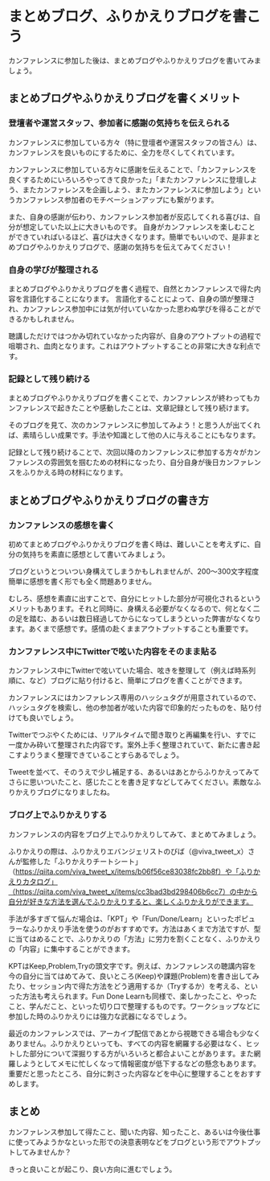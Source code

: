 # まとめブログ、ふりかえりブログを書こう

カンファレンスに参加した後は、まとめブログやふりかえりブログを書いてみましょう。

## まとめブログやふりかえりブログを書くメリット

### 登壇者や運営スタッフ、参加者に感謝の気持ちを伝えられる

カンファレンスに参加している方々（特に登壇者や運営スタッフの皆さん）は、カンファレンスを良いものにするために、全力を尽くしてくれています。

カンファレンスに参加している方々に感謝を伝えることで、「カンファレンスを良くするためにいろいろやってきて良かった」「またカンファレンスに登壇しよう、またカンファレンスを企画しよう、またカンファレンスに参加しよう」というカンファレンス参加者のモチベーションアップにも繋がります。

また、自身の感謝が伝わり、カンファレンス参加者が反応してくれる喜びは、自分が想定していた以上に大きいものです。
自身がカンファレンスを楽しむことができていればいるほど、喜びは大きくなります。簡単でもいいので、是非まとめブログやふりかえりブログで、感謝の気持ちを伝えてみてください！

### 自身の学びが整理される

まとめブログやふりかえりブログを書く過程で、自然とカンファレンスで得た内容を言語化することになります。
言語化することによって、自身の頭が整理され、カンファレンス参加中には気が付いていなかった思わぬ学びを得ることができるかもしれません。

聴講しただけではつかみ切れていなかった内容が、自身のアウトプットの過程で咀嚼され、血肉となります。これはアウトプットすることの非常に大きな利点です。

### 記録として残り続ける

まとめブログやふりかえりブログを書くことで、カンファレンスが終わってもカンファレンスで起きたことや感動したことは、文章記録として残り続けます。

そのブログを見て、次のカンファレンスに参加してみよう！と思う人が出てくれば、素晴らしい成果です。手法や知識として他の人に与えることにもなります。

記録として残り続けることで、次回以降のカンファレンスに参加する方々がカンファレンスの雰囲気を掴むための材料になったり、自分自身が後日カンファレンスをふりかえる時の材料になります。

## まとめブログやふりかえりブログの書き方

### カンファレンスの感想を書く

初めてまとめブログやふりかえりブログを書く時は、難しいことを考えずに、自分の気持ちを素直に感想として書いてみましょう。

ブログというとついつい身構えてしまうかもしれませんが、200～300文字程度簡単に感想を書く形でも全く問題ありません。

むしろ、感想を素直に出すことで、自分にヒットした部分が可視化されるというメリットもあります。それと同時に、身構える必要がなくなるので、何となく二の足を踏む、あるいは数日経過してからになってしまうといった弊害がなくなります。あくまで感想です。感情の赴くままアウトプットすることも重要です。

### カンファレンス中にTwitterで呟いた内容をそのまま貼る

カンファレンス中にTwitterで呟いていた場合、呟きを整理して（例えば時系列順に、など）ブログに貼り付けると、簡単にブログを書くことができます。

カンファレンスにはカンファレンス専用のハッシュタグが用意されているので、ハッシュタグを検索し、他の参加者が呟いた内容で印象的だったものを、貼り付けても良いでしょう。

Twitterでつぶやくためには、リアルタイムで聞き取りと再編集を行い、すでに一度かみ砕いて整理された内容です。案外上手く整理されていて、新たに書き起こすよりうまく整理できていることすらあるでしょう。

Tweetを並べて、そのうえで少し補足する、あるいはあとからふりかえってみてさらに思いついたこと、感じたことを書き足すなどしてみてください。素敵なふりかえりブログになりましたね。

### ブログ上でふりかえりする

カンファレンスの内容をブログ上でふりかえりしてみて、まとめてみましょう。

ふりかえりの際は、ふりかえりエバンジェリストのびば（@viva_tweet_x）さんが監修した「ふりかえりチートシート」（https://qiita.com/viva_tweet_x/items/b06f56ce83038fc2bb8f）や「ふりかえりカタログ」（https://qiita.com/viva_tweet_x/items/cc3bad3bd298406b6cc7）の中から自分が好きな方法を選んでふりかえりすると、楽しくふりかえりができます。

手法が多すぎて悩んだ場合は、「KPT」や「Fun/Done/Learn」といったポピュラーなふりかえり手法を使うのがおすすめです。方法はあくまで方法ですが、型に当てはめることで、ふりかえりの「方法」に労力を割くことなく、ふりかえりの「内容」に集中することができます。

KPTはKeep,Problem,Tryの頭文字です。例えば、カンファレンスの聴講内容を今の自分に当てはめてみて、良いところ(Keep)や課題(Problem)を書き出してみたり、セッション内で得た方法をどう適用するか（Tryするか）を考える、といった方法も考えられます。Fun Done Learnも同様で、楽しかったこと、やったこと、学んだこと、といった切り口で整理するものです。ワークショップなどに参加した時のふりかえりには強力な武器になるでしょう。

最近のカンファレンスでは、アーカイブ配信であとから視聴できる場合も少なくありません。ふりかえりといっても、すべての内容を網羅する必要はなく、ヒットした部分について深掘りする方がいろいろと都合よいことがあります。また網羅しようとしてメモに忙しくなって情報密度が低下するなどの懸念もあります。重要だと思ったところ、自分に刺さった内容などを中心に整理することをおすすめします。

## まとめ
カンファレンス参加して得たこと、聞いた内容、知ったこと、あるいは今後仕事に使ってみようかなといった形での決意表明などをブログという形でアウトプットしてみませんか？

きっと良いことが起こり、良い方向に進むでしょう。